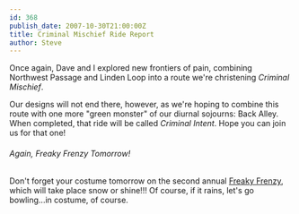 ```yaml
---
id: 368
publish_date: 2007-10-30T21:00:00Z
title: Criminal Mischief Ride Report
author: Steve
---
```

Once again, Dave and I explored new frontiers of pain, combining Northwest Passage and Linden Loop into a route we're christening _Criminal Mischief_.

Our designs will not end there, however, as we're hoping to combine this route with one more "green monster" of our diurnal sojourns: Back Alley. When completed, that ride will be called _Criminal Intent_. Hope you can join us for that one!

###### Again, Freaky Frenzy Tomorrow!

Don't forget your costume tomorrow on the second annual [Freaky Frenzy](http://picasaweb.google.com/flagstafffrenzy/FirstFreakyFrenzy?feat=directlink), which will take place snow or shine!!! Of course, if it rains, let's go bowling...in costume, of course.